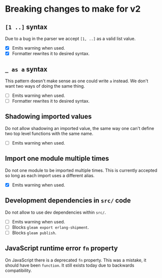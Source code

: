 # Breaking changes to make for v2

## `[1 ..]` syntax

Due to a bug in the parser we accept `[1, ..]` as a valid list value.

- [x] Emits warning when used.
- [x] Formatter rewrites it to desired syntax.

## `_ as a` syntax

This pattern doesn't make sense as one could write `a` instead. We don't want
two ways of doing the same thing.

- [ ] Emits warning when used.
- [ ] Formatter rewrites it to desired syntax.

## Shadowing imported values

Do not allow shadowing an imported value, the same way one can't define two
top level functions with the same name.

- [ ] Emits warning when used.

## Import one module multiple times

Do not one module to be imported multiple times. This is currently accepted so
long as each import uses a different alias.

- [x] Emits warning when used.

## Development dependencies in `src/` code

Do not allow to use dev dependencies within `src/`.

- [ ] Emits warning when used.
- [ ] Blocks `gleam export erlang-shipment`.
- [ ] Blocks `gleam publish`.

## JavaScript runtime error `fn` property

On JavaScript there is a deprecated `fn` property. This was a mistake, it
should have been `function`. It still exists today due to backwards
compatibility.
